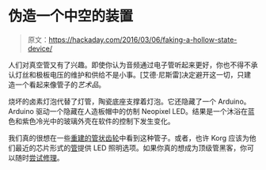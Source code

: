 # 伪造一个中空的装置

> 原文：<https://hackaday.com/2016/03/06/faking-a-hollow-state-device/>

人们对真空管又有了兴趣。即使你认为音频通过电子管听起来更好，你也不得不承认灯丝和极板电压的维护和供给不是小事。[艾德·尼斯雷]决定避开这一切，只建造一个看起来像管子的*艺术品*。

烧坏的卤素灯泡代替了灯管，陶瓷底座支撑着灯泡。它还隐藏了一个 Arduino。Arduino 驱动一个隐藏在人造板帽中的仿制 Neopixel LED。结果是一个沐浴在蓝色和紫色冷光中的玻璃外壳在软件的控制下发生变化。

我们真的很想在一些[重建的管状齿轮](http://hackaday.com/2015/05/03/tubenetradio-project-modernizes-1959-tube-radio/)中看到这种管子。或者，也许 Korg 应该为他们最近的芯片形式的[管](http://hackaday.com/2015/02/02/tubes-on-a-chip/)提供 LED 照明选项。如果你真的想成为顶级管黑客，你可以随时[尝试修理](http://hackaday.com/2015/01/17/vacuum-tube-repair-after-a-spectacular-failure/)。